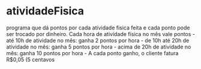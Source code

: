 # atividadeFisica
programa que dá pontos por cada atividade fisica feita e cada ponto pode ser trocado por dinheiro.  Cada hora de atividade física no mês vale pontos - até 10h de atividade no mês: ganha 2 pontos por hora - de 10h até 20h de atividade no mês: ganha 5 pontos por hora - acima de 20h de atividade no mês: ganha 10 pontos por hora - A cada ponto ganho, o cliente fatura R$0,05 (5 centavos
